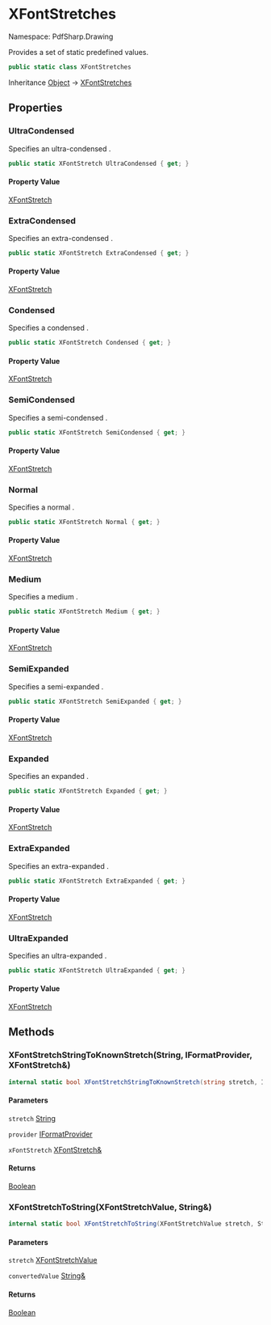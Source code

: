# XFontStretches

Namespace: PdfSharp.Drawing

Provides a set of static predefined  values.

```csharp
public static class XFontStretches
```

Inheritance [Object](https://docs.microsoft.com/en-us/dotnet/api/system.object) → [XFontStretches](./pdfsharp.drawing.xfontstretches)

## Properties

### **UltraCondensed**

Specifies an ultra-condensed .

```csharp
public static XFontStretch UltraCondensed { get; }
```

#### Property Value

[XFontStretch](./pdfsharp.drawing.xfontstretch)<br>

### **ExtraCondensed**

Specifies an extra-condensed .

```csharp
public static XFontStretch ExtraCondensed { get; }
```

#### Property Value

[XFontStretch](./pdfsharp.drawing.xfontstretch)<br>

### **Condensed**

Specifies a condensed .

```csharp
public static XFontStretch Condensed { get; }
```

#### Property Value

[XFontStretch](./pdfsharp.drawing.xfontstretch)<br>

### **SemiCondensed**

Specifies a semi-condensed .

```csharp
public static XFontStretch SemiCondensed { get; }
```

#### Property Value

[XFontStretch](./pdfsharp.drawing.xfontstretch)<br>

### **Normal**

Specifies a normal .

```csharp
public static XFontStretch Normal { get; }
```

#### Property Value

[XFontStretch](./pdfsharp.drawing.xfontstretch)<br>

### **Medium**

Specifies a medium .

```csharp
public static XFontStretch Medium { get; }
```

#### Property Value

[XFontStretch](./pdfsharp.drawing.xfontstretch)<br>

### **SemiExpanded**

Specifies a semi-expanded .

```csharp
public static XFontStretch SemiExpanded { get; }
```

#### Property Value

[XFontStretch](./pdfsharp.drawing.xfontstretch)<br>

### **Expanded**

Specifies an expanded .

```csharp
public static XFontStretch Expanded { get; }
```

#### Property Value

[XFontStretch](./pdfsharp.drawing.xfontstretch)<br>

### **ExtraExpanded**

Specifies an extra-expanded .

```csharp
public static XFontStretch ExtraExpanded { get; }
```

#### Property Value

[XFontStretch](./pdfsharp.drawing.xfontstretch)<br>

### **UltraExpanded**

Specifies an ultra-expanded .

```csharp
public static XFontStretch UltraExpanded { get; }
```

#### Property Value

[XFontStretch](./pdfsharp.drawing.xfontstretch)<br>

## Methods

### **XFontStretchStringToKnownStretch(String, IFormatProvider, XFontStretch&)**

```csharp
internal static bool XFontStretchStringToKnownStretch(string stretch, IFormatProvider provider, XFontStretch& xFontStretch)
```

#### Parameters

`stretch` [String](https://docs.microsoft.com/en-us/dotnet/api/system.string)<br>

`provider` [IFormatProvider](https://docs.microsoft.com/en-us/dotnet/api/system.iformatprovider)<br>

`xFontStretch` [XFontStretch&](./pdfsharp.drawing.xfontstretch&)<br>

#### Returns

[Boolean](https://docs.microsoft.com/en-us/dotnet/api/system.boolean)<br>

### **XFontStretchToString(XFontStretchValue, String&)**

```csharp
internal static bool XFontStretchToString(XFontStretchValue stretch, String& convertedValue)
```

#### Parameters

`stretch` [XFontStretchValue](./pdfsharp.drawing.xfontstretchvalue)<br>

`convertedValue` [String&](https://docs.microsoft.com/en-us/dotnet/api/system.string&)<br>

#### Returns

[Boolean](https://docs.microsoft.com/en-us/dotnet/api/system.boolean)<br>
